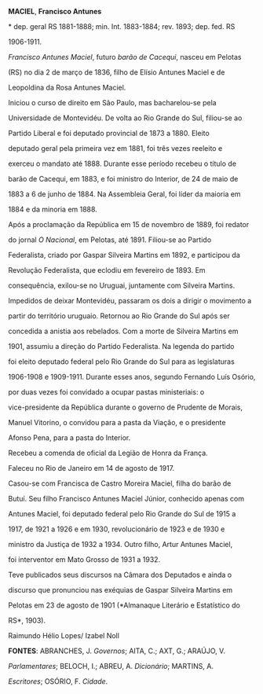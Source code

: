 **MACIEL**, **Francisco Antunes**



\* dep. geral RS 1881-1888; min. Int. 1883-1884; rev. 1893; dep. fed. RS

1906-1911.



*Francisco Antunes Maciel*, futuro *barão de Cacequi*, nasceu em Pelotas

(RS) no dia 2 de março de 1836, filho de Elísio Antunes Maciel e de

Leopoldina da Rosa Antunes Maciel.



Iniciou o curso de direito em São Paulo, mas bacharelou-se pela

Universidade de Montevidéu. De volta ao Rio Grande do Sul, filiou-se ao

Partido Liberal e foi deputado provincial de 1873 a 1880. Eleito

deputado geral pela primeira vez em 1881, foi três vezes reeleito e

exerceu o mandato até 1888. Durante esse período recebeu o título de

barão de Cacequi, em 1883, e foi ministro do Interior, de 24 de maio de

1883 a 6 de junho de 1884. Na Assembleia Geral, foi líder da maioria em

1884 e da minoria em 1888.



Após a proclamação da República em 15 de novembro de 1889, foi redator

do jornal *O Nacional*, em Pelotas, até 1891. Filiou-se ao Partido

Federalista, criado por Gaspar Silveira Martins em 1892, e participou da

Revolução Federalista, que eclodiu em fevereiro de 1893. Em

consequência, exilou-se no Uruguai, juntamente com Silveira Martins.

Impedidos de deixar Montevidéu, passaram os dois a dirigir o movimento a

partir do território uruguaio. Retornou ao Rio Grande do Sul após ser

concedida a anistia aos rebelados. Com a morte de Silveira Martins em

1901, assumiu a direção do Partido Federalista. Na legenda do partido

foi eleito deputado federal pelo Rio Grande do Sul para as legislaturas

1906-1908 e 1909-1911. Durante esses anos, segundo Fernando Luís Osório,

por duas vezes foi convidado a ocupar pastas ministeriais: o

vice-presidente da República durante o governo de Prudente de Morais,

Manuel Vitorino, o convidou para a pasta da Viação, e o presidente

Afonso Pena, para a pasta do Interior.



Recebeu a comenda de oficial da Legião de Honra da França.



Faleceu no Rio de Janeiro em 14 de agosto de 1917.



Casou-se com Francisca de Castro Moreira Maciel, filha do barão de

Butuí. Seu filho Francisco Antunes Maciel Júnior, conhecido apenas com

Antunes Maciel, foi deputado federal pelo Rio Grande do Sul de 1915 a

1917, de 1921 a 1926 e em 1930, revolucionário de 1923 e de 1930 e

ministro da Justiça de 1932 a 1934. Outro filho, Artur Antunes Maciel,

foi interventor em Mato Grosso de 1931 a 1932.



Teve publicados seus discursos na Câmara dos Deputados e ainda o

discurso que pronunciou nas exéquias de Gaspar Silveira Martins em

Pelotas em 23 de agosto de 1901 (*Almanaque Literário e Estatístico do

RS*, 1903).



Raimundo Hélio Lopes/ Izabel Noll



**FONTES**: ABRANCHES, J. *Governos*; AITA, C.; AXT, G.; ARAÚJO, V.

*Parlamentares*; BELOCH, I.; ABREU, A. *Dicionário*; MARTINS, A.

*Escritores*; OSÓRIO, F. *Cidade*.

